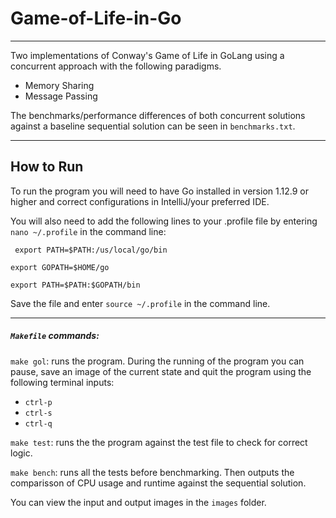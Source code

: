 # Game-of-Life-in-Go
------------------

Two implementations of Conway's Game of Life in GoLang using a concurrent approach with the following paradigms.
- Memory Sharing
- Message Passing

The benchmarks/performance differences of both concurrent solutions against a baseline sequential solution can be seen in
`benchmarks.txt`.

-----------

How to Run
------------
To run the program you will need to have Go installed in version 1.12.9 or higher and correct configurations in IntelliJ/your preferred IDE.

You will also need to add the following lines to your .profile file by entering `nano ~/.profile` in the command line:
 
 
 `
  export PATH=$PATH:/us/local/go/bin`
  
  `export GOPATH=$HOME/go`
  
  `export PATH=$PATH:$GOPATH/bin`
  


Save the file and enter `source ~/.profile` in the command line.

--------------

##### `Makefile` commands:

`make gol`: runs the program. During the running of the program you can pause, save an image of the current state and quit the program using the following terminal inputs:
- `ctrl-p`
- `ctrl-s`
- `ctrl-q`


`make test`: runs the the program against the test file to check for correct logic.


`make bench`: runs all the tests before benchmarking. Then outputs the comparisson of CPU usage and runtime against the sequential solution.


You can view the input and output images in the `images` folder.
